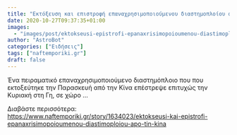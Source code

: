 ```yaml
---
title: "Εκτόξευση και επιστροφή επαναχρησιμοποιούμενου διαστημοπλοίου από την Κίνα"
date: 2020-10-27T09:37:35+01:00
images:
  - "images/post/ektokseusi-epistrofi-epanaxrisimopoioumenou-diastimoploiou-kina.jpg"
author: "AstroBot"
categories: ["Ειδήσεις"]
tags: ["naftemporiki.gr"]
draft: false
---
```


Ένα πειραματικό επαναχρησιμοποιούμενο διαστημόπλοιο που που εκτοξεύτηκε την Παρασκευή από την Κίνα επέστρεψε επιτυχώς την Κυριακή στη Γη, σε χώρο ...

Διαβάστε περισσότερα: https://www.naftemporiki.gr/story/1634023/ektokseusi-kai-epistrofi-epanaxrisimopoioumenou-diastimoploiou-apo-tin-kina
